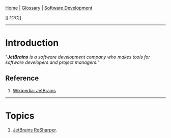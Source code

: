 [Home](/Slalom-LLC/Slalom-Consulting) | [Glossary](/Glossary) | [Software Development](/Tech-Ref/Software-Development)

[[_TOC_]]

---
# Introduction
"_***JetBrains*** is a software development company who makes tools for software developers and project managers._"

## Reference
1. [Wikipedia: JetBrains](https://en.wikipedia.org/wiki/JetBrains)

---
# Topics
1. [JetBrains ReSharper](/Tech-Ref/JetBrains/JetBrains-ReSharper).
